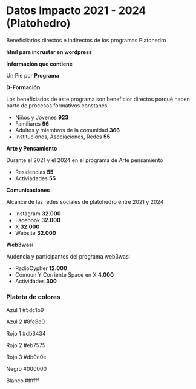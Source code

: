# Datos Impacto 2021 - 2024 (Platohedro)


Beneficiiarios directos e indirectos  de los programas Platohedro

**html para incrustar en wordpress** 

**Información que contiene**

Un Pie por **Programa** 

**D-Formación**

Los beneficiarios de este programa son beneficior directos porqué hacen parte de procesos formativos constanes

 * Niños y Jovenes  **923**
 * Familiares **96**
 * Adultos y miembros de la comunidad **366**
 * Instituciones, Asociaciones, Redes  **55**

**Arte y Pensamiento**

Durante el 2021 y el 2024 en el programa de Arte pensamiento 

 * Residencias **55**
 * Activiadades  **55**

**Comunicaciones**

Alcance de las redes sociales de platohedro entre 2021 y 2024

 * Instagram **32.000**
 * Facebook **32.000**
 * X **32.000**
 * Website  **32.000**

**Web3wasi**

Audencia y participantes del programa web3wasi

 * RadioCypher **12.000**
 * Cómuun Y Corriente Space en X **4.000**
 * Actividades **300**


### Plateta de colores 

Azul 1 #5dc1b9

Azul 2 #8fe8e0

Rojo 1 #db3434

Rojo 2 #eb7575

Rojo 3 #db0e0e

Negro #000000

Blanco #ffffff





